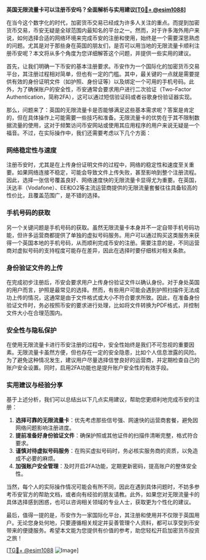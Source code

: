 **英国无限流量卡可以注册币安吗？全面解析与实用建议[[TG💪+ @esim1088](https://t.me/s/esim1088)]**

在当今这个数字化的时代，加密货币交易已经成为许多人关注的重点。而提到加密货币交易，币安无疑是全球范围内最知名的平台之一。然而，对于许多海外用户来说，如何选择合适的网络环境来完成币安的注册和使用，始终是一个需要深思熟虑的问题。尤其是对于那些身在英国的朋友们，是否可以用当地的无限流量卡顺利注册币安呢？本文将从多个角度为您详细解答这个问题，并提供一些实用的建议。

首先，让我们明确一下币安的基本注册要求。币安作为一个国际化的加密货币交易平台，其注册过程相对简单，但也有一定的门槛。其中，最关键的一点就是需要提供有效的身份证明文件（如护照、身份证等）以及绑定一个可用的手机号码。此外，为了确保账户的安全性，币安通常会要求用户进行二次验证（Two-Factor Authentication，简称2FA），这可以通过短信验证码或者谷歌身份验证器实现。

那么，问题来了：英国的无限流量卡是否能够满足这些基本需求呢？答案是肯定的，但在具体操作上可能需要一些技巧和准备。无限流量卡的优势在于其不限制数据流量的使用，这对于频繁访问币安网站或使用其应用程序的用户来说无疑是一个福音。不过，在实际操作中，我们还需要考虑以下几个方面：

### 网络稳定性与速度

注册币安时，尤其是在上传身份证明文件的过程中，网络的稳定性和速度至关重要。如果网络连接不稳定，可能会导致文件上传失败，甚至影响到整个注册流程。因此，选择一张信号覆盖良好、网络速度快的无限流量卡显得尤为重要。在英国，沃达丰（Vodafone）、EE和O2等主流运营商提供的无限流量套餐往往具备较高的性价比，且覆盖范围广，是不错的选择。

### 手机号码的获取

另一个关键问题是手机号码的获取。虽然无限流量卡本身并不一定自带手机号码功能，但许多运营商都提供了单独的虚拟号码服务。用户可以通过购买这类服务来获得一个英国本地的手机号码，从而顺利完成币安的注册。需要注意的是，不同运营商对虚拟号码的支持程度可能存在差异，因此在选择时要仔细核对相关条款。

### 身份验证文件的上传

在完成初步注册后，币安会要求用户上传身份验证文件以确认身份。对于身处英国的用户而言，护照是最常见的选择。然而，有些用户可能会遇到护照扫描件无法成功上传的情况，这通常是由于文件格式或大小不符合要求所致。因此，在准备身份验证文件时，务必按照币安的要求进行处理，比如将文件转换为PDF格式，并控制文件大小在合理范围内。

### 安全性与隐私保护

在使用无限流量卡进行币安注册的过程中，安全性始终是我们不可忽视的重要因素。无限流量卡虽然方便，但也存在一定的安全隐患，比如个人信息泄露的风险。为了避免这种情况发生，建议用户尽量选择信誉良好的运营商，并定期检查自己的账户安全设置。同时，启用2FA功能也是提升账户安全性的有效手段。

### 实用建议与经验分享

基于上述分析，我们可以总结出以下几点实用建议，帮助您更顺利地完成币安的注册：

1. **选择可靠的无限流量卡**：优先考虑那些信号强、网速快的运营商套餐，避免因网络问题影响注册进度。
2. **提前准备好身份验证文件**：确保护照或其他证件的扫描件清晰完整，格式符合要求。
3. **谨慎对待虚拟号码服务**：在购买虚拟号码时，务必核实服务商的资质，以免造成不必要的麻烦。
4. **加强账户安全管理**：及时开启2FA功能，定期更新密码，提高账户的整体安全性。

当然，每个人的实际操作情况可能会有所不同，因此在遇到具体问题时，不妨多参考币安官方的帮助文档，或者向有经验的朋友请教。此外，如果您对无限流量卡的具体选择感到困惑，也可以咨询相关领域的专业人士，获取更为个性化的建议。

最后，值得一提的是，币安作为一家国际化平台，其注册和使用并不仅限于英国用户。无论您身处何地，只要遵循相关规定并妥善管理个人资料，都可以享受到币安带来的便捷服务。希望本文能为您提供有价值的参考，助您轻松开启加密货币投资之旅！

[[TG💪+ @esim1088](https://t.me/s/esim1088) ![Image](https://i.postimg.cc/4NQfJmqS/Snipaste-2025-05-13-00-14-12.png)]